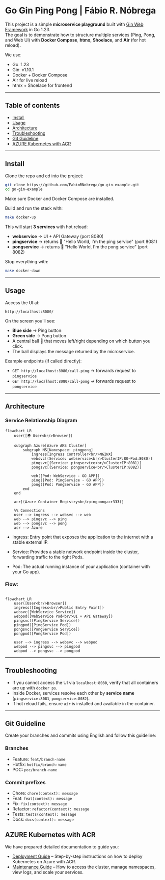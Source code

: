 # Go Gin Ping Pong | Fábio R. Nóbrega  

This project is a simple **microservice playground** built with [Gin Web Framework](https://github.com/gin-gonic/gin) in Go 1.23.  
The goal is to demonstrate how to structure multiple services (Ping, Pong, and Web UI) with **Docker Compose**, **htmx**, **Shoelace**, and **Air** (for hot reload).  

We use:  
- Go: 1.23  
- Gin: v1.10.1  
- Docker + Docker Compose  
- Air for live reload  
- htmx + Shoelace for frontend  

---

## Table of contents

* [Install](#install)  
* [Usage](#usage)  
* [Architecture](#architecture)  
* [Troubleshooting](#troubleshooting)  
* [Git Guideline](#git-guideline)  
* [AZURE Kubernetes with ACR](#azure-kubernetes-with-acr)

---

## Install

Clone the repo and cd into the project:

```bash
git clone https://github.com/FabioRNobrega/go-gin-example.git
cd go-gin-example
```

Make sure Docker and Docker Compose are installed.  

Build and run the stack with:

```bash
make docker-up
```

This will start **3 services** with hot reload:  
- **webservice** → UI + API Gateway (port 8080)  
- **pingservice** → returns 🏓 "Hello World, I'm the ping service" (port 8081)  
- **pongservice** → returns 🏓 "Hello World, I'm the pong service" (port 8082)  

Stop everything with:

```bash
make docker-down
```

---

## Usage

Access the UI at:

```
http://localhost:8080/
```

On the screen you’ll see:
- **Blue side** → Ping button  
- **Green side** → Pong button  
- A central ball 🏐 that moves left/right depending on which button you click.  
- The ball displays the message returned by the microservice.  

Example endpoints (if called directly):  
- `GET http://localhost:8080/call-ping` → forwards request to `pingservice`  
- `GET http://localhost:8080/call-pong` → forwards request to `pongservice`  

---

## Architecture

### Service Relationship Diagram  

```mermaid
flowchart LR
    user([🌍 User<br/>Browser])

    subgraph Azure[Azure AKS Cluster]
        subgraph NS[Namespace: pingpong]
            ingress[Ingress Controller<br/>NGINX]
            websvc[(Service: webservice<br/>ClusterIP:80→Pod:8080)]
            pingsvc[(Service: pingservice<br/>ClusterIP:8081)]
            pongsvc[(Service: pongservice<br/>ClusterIP:8082)]

            web([Pod: WebService - GO APP])
            ping([Pod: PingService - GO APP])
            pong([Pod: PongService - GO APP])
        end
    end

    acr[(Azure Container Registry<br/>pingpongacr333)]

    %% Connections
    user --> ingress --> websvc --> web
    web --> pingsvc --> ping
    web --> pongsvc --> pong
    acr --> Azure
```

+ Ingress: Entry point that exposes the application to the internet with a stable external IP.

+ Service: Provides a stable network endpoint inside the cluster, forwarding traffic to the right Pods.

+ Pod: The actual running instance of your application (container with your Go app).

### Flow:

```mermaid

flowchart LR
    user([User<br/>Browser])
    ingress([Ingress<br/>Public Entry Point])
    websvc([WebService Service])
    webpod([WebService Pod<br/>UI + API Gateway])
    pingsvc([PingService Service])
    pingpod([PingService Pod])
    pongsvc([PongService Service])
    pongpod([PongService Pod])

    user --> ingress --> websvc --> webpod
    webpod --> pingsvc --> pingpod
    webpod --> pongsvc --> pongpod
``` 

---

## Troubleshooting

- If you cannot access the UI via `localhost:8080`, verify that all containers are up with `docker ps`.  
- Inside Docker, services resolve each other by **service name** (`pingservice:8081`, `pongservice:8082`).  
- If hot reload fails, ensure `air` is installed and available in the container.  

---

## Git Guideline

Create your branches and commits using English and follow this guideline:

### Branches
- Feature:  `feat/branch-name`  
- Hotfix: `hotfix/branch-name`  
- POC: `poc/branch-name`  

### Commit prefixes
- Chore: `chore(context): message`  
- Feat: `feat(context): message`  
- Fix: `fix(context): message`  
- Refactor: `refactor(context): message`  
- Tests: `tests(context): message`  
- Docs: `docs(context): message`  

## AZURE Kubernetes with ACR

We have prepared detailed documentation to guide you:  

- [Deployment Guide](./001-DEPLOYMENT_AZURE_GUIDE.md) – Step-by-step instructions on how to deploy Kubernetes on Azure with ACR.  
- [Maintenance Guide](./002-MAINTENANCE_GUIDE.md) – How to access the cluster, manage namespaces, view logs, and scale your services.  
